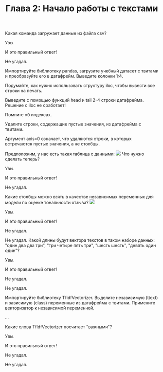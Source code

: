 ﻿---
title: 'Глава 2: Начало работы с текстами'
description:
  'Разберемся, как устроены данные.'
prev: /chapter1
next: /chapter3
type: chapter
id: 2
---

<exercise id="1" title="Первый взгляд на данные" type="slides">

<slides source="chapter2_01_theory">
</slides>

</exercise>

<exercise id="2" title="Синтаксис Pandas">

Какая команда загружает данные из файла csv?

<choice>
<opt text="pandas.load_csv">

Увы.

</opt>

<opt text="pandas.read_csv" correct="true">

И это правильный ответ!

</opt>
<opt text="pandas.csv">

Не угадал.

</opt>
</choice>


</exercise>

<exercise id="3" title="Загрузка и просмотр датасета">

Импортируйте библиотеку pandas, загрузите учебный датасет с твитами и преобразуйте его в датафрейм.
Выведите колонки 1:4.

<codeblock id="02_02">

Подумайте, как нужно использовать структуру iloc, чтобы вывести все строки на печать.

</codeblock>

</exercise>

<exercise id="4" title="Вывод строк датасета">

Выведите с помощью функций head и tail 2-4 строки датафрейма.
Решение с iloc не сработает!

<codeblock id="02_03">

Помните об индексах.

</codeblock>

</exercise>

<exercise id="5" title="Удаление пустых данных">

Удалите строки, содержащие пустые значения, из датафрейма с твитами.

<codeblock id="02_04">

Аргумент axis=0 означает, что удаляются строки, в которых встречаются пустые значения, а не столбцы.

</codeblock>

</exercise>

<exercise id="6" title="Начинаем работать с данными">

Предположим, у нас есть такая таблица с данными:
<img src="/S37LCfGRji4.jpg"/>
Что нужно сделать теперь?

<choice>
<opt text="выделить независимые и зависимую переменные и обучить модель">

Увы.

</opt>

<opt text="выделить независимые и зависимую переменные, векторизовать категориальные переменные, и обучить модель" correct="true">

И это правильный ответ!

</opt>
<opt text="очистить данные от пустых значений, выделить независимые и зависимую переменные, векторизовать категориальные переменные, и обучить модель">

Не угадал.

</opt>
</choice>


</exercise>

<exercise id="7" title="Определяем независимую переменную">

Какие столбцы можно взять в качестве независимых переменных для модели по оценке тональности отзыва?
<img src="/S37LCfGRji4.jpg"/>

<choice>
<opt text="все">

Увы.

</opt>

<opt text="все, кроме оценки - это зависимая переменная, и id - он не несёт смысла для задачи" correct="true">

И это правильный ответ!

</opt>
<opt text="имя, цитату и отзыв - это текстовые данные">

Не угадал.

</opt>

<opt text="цитату и/или отзыв - это текстовые данные, которые влияют на оценку">
Не угадал.
</opt>

</choice>
</exercise>

<exercise id="8" title="Вычисляем текстовые векторы">
Какой длины будут вектора текстов в таком наборе данных: "один два два три", "три четыре пять три", "шесть шесть", "девять один один"?

<choice>
<opt text="4">

Увы.

</opt>

<opt text="7" correct="true">

И это правильный ответ!

</opt>
<opt text="13">

Не угадал.

</opt>
<opt text="10">

Не угадал.

</opt>
</choice>
</exercise>

<exercise id="9" title="Создание независимой и зависимой переменных">
Импортируйте библиотеку TfidfVectorizer.
Выделите независимую (ttext) и зависимую (class) переменные из датафрейма с твитами.
Примените векторизатор к независимой переменной.

<codeblock id="02_05">

...

</codeblock>

</exercise>

<exercise id="10" title="Векторизация и важность слов">
Какие слова TfIdfVectorizer посчитает "важными"?
<choice>
<opt text="предлоги и артикли, потому что их много">

Увы.

</opt>

<opt text="редкие слова, встречающиеся только в текстах определённого класса" correct="true">

И это правильный ответ!

</opt>
<opt text="слова, которые используются везде понемногу">

Не угадал.

</opt>
<opt text="все слова одинаково важны">

Не угадал.

</opt>
</choice>
</exercise>
